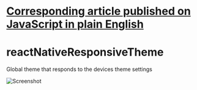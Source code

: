 # [Corresponding article published on JavaScript in plain English](https://javascript.plainenglish.io/global-theming-in-react-native-using-styled-components-redux-toolkit-typescript-7621d2bddbcb)

# reactNativeResponsiveTheme
Global theme that responds to the devices theme settings

![Screenshot](assets/themeExample.gif)

